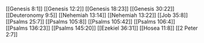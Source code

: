 [[Genesis 8:1]]
[[Genesis 12:2]]
[[Genesis 18:23]]
[[Genesis 30:22]]
[[Deuteronomy 9:5]]
[[Nehemiah 13:14]]
[[Nehemiah 13:22]]
[[Job 35:8]]
[[Psalms 25:7]]
[[Psalms 105:8]]
[[Psalms 105:42]]
[[Psalms 106:4]]
[[Psalms 136:23]]
[[Psalms 145:20]]
[[Ezekiel 36:31]]
[[Hosea 11:8]]
[[2 Peter 2:7]]
